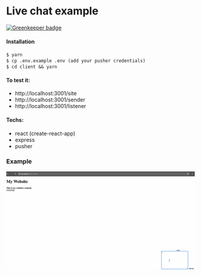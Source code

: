 # Live chat example

[![Greenkeeper badge](https://badges.greenkeeper.io/marcelorl/real-time-chat.svg)](https://greenkeeper.io/)

#### Installation
```
$ yarn
$ cp .env.example .env (add your pusher credentials)
$ cd client && yarn
```

#### To test it:

 - http://localhost:3001/site
 - http://localhost:3001/sender
 - http://localhost:3001/listener
 
#### Techs:

  - react (create-react-app)
  - express
  - pusher

### Example
![Example APP Working](live-chat.gif)

